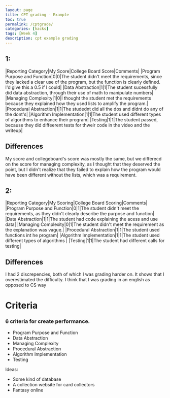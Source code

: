 ```yaml
---
layout: page
title: CPT grading - Example
toc: true
permalink: /cptgrade/
categories: [hacks]
tags: [Week 4]
description: cpt example grading
---
```


## 1:

|Reporting Category|My Score|College Board Score|Comments|
|Program Purpose and Function|0|0|The student didn't meet the requirements, since they lacked a clear use of the program, but the function is clearly defined. I'd give this a 0.5 if I could|
|Data Abstraction|1|1|The student sucessfully did data abstraction, through their use of math to manipulate numbers|
|Managing Complexity|1|0|I thought the student met the requirements because they explained how they used lists to amplify the program.|
|Procedural Abstraction|1|1|The studednt did all the dos and didnt do any of the dont's|
|Algorithm Implementation|1|1|The student used different types of algorithms to enhance their program|
|Testing|1|1|The student passed, because they did diffeerent tests for thweir code in the video and the writeup|

## Differences 
My score and collegeboard's score was mostly the same, but we differecd on the score for managing complexity, as I thought that they deserved the point, but I didn't realize that they failed to explain how the program would have been different without the lists, which was a requirement.

## 2:

|Reporting Category|My Scoring|College Board Scoring|Comments|
|Program Purpose and Function|0|1|The student didn't meet the requirements, as they didn't clearly describe the purpose and function|
|Data Abstraction|1|1|The student had code explaining the acess and use data|
|Managing Complexity|0|1|The student didn't meet the requirement as the explanation was vague.|
|Procedural Abstraction|1|1|The student used functions int he program|
|Algorithm Implementation|1|1|The student used different types of algorithms |
|Testing|1|1|The student had different calls for testing|

## Differences

I had 2 discrepencies, both of which I was grading harder on. It shows that I overestimated the difficulty. I think that I was grading in an english as opposed to CS way

# Criteria

### 6 criteria for create performance.
- Program Purpose and Function
- Data Abstraction
- Managing Complexity
- Procedural Abstraction
- Algorithm Implementation
- Testing

Ideas:
- Some kind of database
- A collection website for card collectors
- Fantasy online
